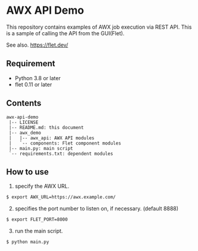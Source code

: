 AWX API Demo
============

This repository contains examples of AWX job execution via REST API.
This is a sample of calling the API from the GUI(Flet).

See also. https://flet.dev/

## Requirement
* Python 3.8 or later
* flet 0.11 or later

## Contents

``` contents
awx-api-demo
 |-- LICENSE
 |-- README.md: this document
 |-- awx_demo
 |   |-- awx_api: AWX API modules
 |   `-- components: Flet component modules
 |-- main.py: main script
 `-- requirements.txt: dependent modules
```

## How to use
1. specify the AWX URL.
```bash
$ export AWX_URL=https://awx.example.com/
```

2. specifies the port number to listen on, if necessary. (default 8888)
```bash
$ export FLET_PORT=8000
```

3. run the main script.
```bash
$ python main.py
```

